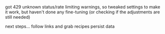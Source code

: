 got 429 unknown status/rate limiting warnings, so tweaked settings to make it work, but haven't done any fine-tuning (or checking if the adjustments are still needed)

next steps...
follow links and grab recipes
persist data